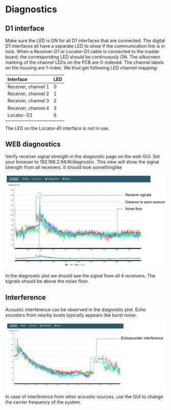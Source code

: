 # Diagnostics

## D1 interface

Make sure the LED is ON for all D1 interfaces that are connected. The digital D1 interfaces all have a separate LED to show if the communication link is in lock. When a Receiver-D1 or Locator-D1 cable is connected to the master board, the corresponding LED should be continuously ON. The silkscreen marking of the channel LEDs on the PCB are 0-indexed. The channel labels on the housing are 1-index. We thus get following LED channel mapping:

| Interface           | LED |
| :------------------ | :-- |
| Receiver, channel 1 | 0   |
| Receiver, channel 2 | 1   |
| Receiver, channel 3 | 2   |
| Receiver, channel 4 | 3   |
| Locator-D1          | 6   |
|   |   |


The LED on the Locator-A1 interface is not in use. 

## WEB diagnostics

Verify receiver signal strength in the diagnostic page on the web GUI.  Set your browser to 192.168.2.94/#/diagnostic. This view will show the signal strength from all receivers. It should look somethinglike

![diagnostics1](img/diagnostics_1.png)

In the diagnostic plot we should see the signal from all 4 receivers. The signals should be above the noise floor.

## Interference

Acoustic interference can be observed in the diagnostic plot. Echo sounders from nearby boats typically appears like burst noise.

![diagnostics2](img/diagnostics_2.png)

In case of interference from other acoustic sources, use the GUI to change the carrier frequency of the system.
